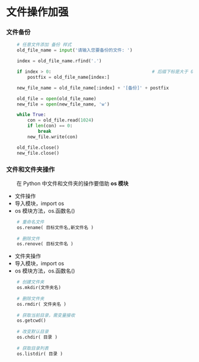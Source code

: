 # 文件操作加强

### 文件备份



```python
    # 任意文件添加 备份 样式
    old_file_name = input('请输入您要备份的文件: ')

    index = old_file_name.rfind('.')

    if index > 0:                                      # 后缀下标是大于 0 的
        postfix = old_file_name[index:]

    new_file_name = old_file_name[:index] + '[备份]' + postfix

    old_file = open(old_file_name)
    new_file = open(new_file_name, 'w')

    while True:
        con = old_file.read(1024)
        if len(con) == 0:
            break
        new_file.write(con)

    old_file.close()
    new_file.close()
```

### 文件和文件夹操作
&emsp;&emsp;在 Python 中文件和文件夹的操作要借助 **os 模块**

*  文件操作
  *  导入模块，import os
  *  os 模块方法，os.函数名()
  
  ```python
      # 重命名文件
      os.rename( 目标文件名,新文件名 )
      
      # 删除文件
      os.renove( 目标文件名 )
  ```

*  文件夹操作
  *  导入模块，import os
  *  os 模块方法，os.函数名()
  
  ```python
      # 创建文件夹
      os.mkdir(文件夹名)
      
      # 删除文件夹
      os.rmdir( 文件夹名 )
      
      # 获取当前目录，需变量接收
      os.getcwd()
      
      # 改变默认目录
      os.chdir( 目录 )
      
      # 获取目录列表
      os.listdir( 目录 )
  ```














